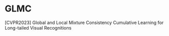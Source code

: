 # GLMC
[CVPR2023] Global and Local Mixture Consistency Cumulative Learning for Long-tailed Visual Recognitions
